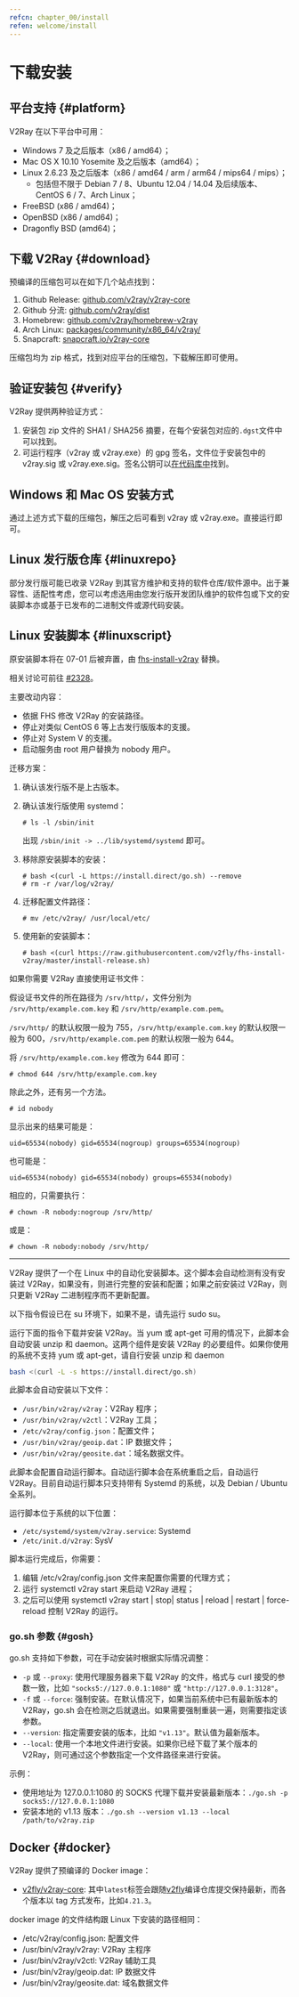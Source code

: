 ```yaml
---
refcn: chapter_00/install
refen: welcome/install
---
```


# 下载安装

## 平台支持 {#platform}

V2Ray 在以下平台中可用：

* Windows 7 及之后版本（x86 / amd64）；
* Mac OS X 10.10 Yosemite 及之后版本（amd64）；
* Linux 2.6.23 及之后版本（x86 / amd64 / arm / arm64 / mips64 / mips）；
  * 包括但不限于 Debian 7 / 8、Ubuntu 12.04 / 14.04 及后续版本、CentOS 6 / 7、Arch Linux；
* FreeBSD (x86 / amd64)；
* OpenBSD (x86 / amd64)；
* Dragonfly BSD (amd64)；

## 下载 V2Ray {#download}

预编译的压缩包可以在如下几个站点找到：

1. Github Release: [github.com/v2ray/v2ray-core](https://github.com/v2ray/v2ray-core/releases)
1. Github 分流: [github.com/v2ray/dist](https://github.com/v2ray/dist/)
1. Homebrew: [github.com/v2ray/homebrew-v2ray](https://github.com/v2ray/homebrew-v2ray)
1. Arch Linux: [packages/community/x86_64/v2ray/](https://www.archlinux.org/packages/community/x86_64/v2ray/)
1. Snapcraft: [snapcraft.io/v2ray-core](https://snapcraft.io/v2ray-core)

压缩包均为 zip 格式，找到对应平台的压缩包，下载解压即可使用。

## 验证安装包 {#verify}

V2Ray 提供两种验证方式：

1. 安装包 zip 文件的 SHA1 / SHA256 摘要，在每个安装包对应的`.dgst`文件中可以找到。
1. 可运行程序（v2ray 或 v2ray.exe）的 gpg 签名，文件位于安装包中的 v2ray.sig 或 v2ray.exe.sig。签名公钥可以[在代码库中](https://raw.githubusercontent.com/v2ray/v2ray-core/master/release/verify/official_release.asc)找到。

## Windows 和 Mac OS 安装方式

通过上述方式下载的压缩包，解压之后可看到 v2ray 或 v2ray.exe。直接运行即可。

## Linux 发行版仓库 {#linuxrepo}

部分发行版可能已收录 V2Ray 到其官方维护和支持的软件仓库/软件源中。出于兼容性、适配性考虑，您可以考虑选用由您发行版开发团队维护的软件包或下文的安装脚本亦或基于已发布的二进制文件或源代码安装。

## Linux 安装脚本 {#linuxscript}

原安装脚本将在 07-01 后被弃置，由 [fhs-install-v2ray](https://github.com/v2fly/fhs-install-v2ray) 替换。

相关讨论可前往 [#2328](https://github.com/v2ray/v2ray-core/issues/2328)。

主要改动内容：

* 依据 FHS 修改 V2Ray 的安装路径。
* 停止对类似 CentOS 6 等上古发行版版本的支援。
* 停止对 System V 的支援。
* 启动服务由 root 用户替换为 nobody 用户。

迁移方案：

1. 确认该发行版不是上古版本。
2. 确认该发行版使用 systemd：

    ```
    # ls -l /sbin/init
    ```

    出现 `/sbin/init -> ../lib/systemd/systemd` 即可。

3. 移除原安装脚本的安装：

    ```
    # bash <(curl -L https://install.direct/go.sh) --remove
    # rm -r /var/log/v2ray/
    ```

4. 迁移配置文件路径：

    ```
    # mv /etc/v2ray/ /usr/local/etc/
    ```

5. 使用新的安装脚本：

    ```
    # bash <(curl https://raw.githubusercontent.com/v2fly/fhs-install-v2ray/master/install-release.sh)
    ```

如果你需要 V2Ray 直接使用证书文件：

假设证书文件的所在路径为 `/srv/http/`，文件分别为 `/srv/http/example.com.key` 和 `/srv/http/example.com.pem`。

`/srv/http/` 的默认权限一般为 755，`/srv/http/example.com.key` 的默认权限一般为 600，`/srv/http/example.com.pem` 的默认权限一般为 644。

将 `/srv/http/example.com.key` 修改为 644 即可：

```
# chmod 644 /srv/http/example.com.key
```

除此之外，还有另一个方法。

```
# id nobody
```

显示出来的结果可能是：

```
uid=65534(nobody) gid=65534(nogroup) groups=65534(nogroup)
```

也可能是：

```
uid=65534(nobody) gid=65534(nobody) groups=65534(nobody)
```

相应的，只需要执行：

```
# chown -R nobody:nogroup /srv/http/
```

或是：

```
# chown -R nobody:nobody /srv/http/
```

---

V2Ray 提供了一个在 Linux 中的自动化安装脚本。这个脚本会自动检测有没有安装过 V2Ray，如果没有，则进行完整的安装和配置；如果之前安装过 V2Ray，则只更新 V2Ray 二进制程序而不更新配置。

以下指令假设已在 su 环境下，如果不是，请先运行 sudo su。

运行下面的指令下载并安装 V2Ray。当 yum 或 apt-get 可用的情况下，此脚本会自动安装 unzip 和 daemon。这两个组件是安装 V2Ray 的必要组件。如果你使用的系统不支持 yum 或 apt-get，请自行安装 unzip 和 daemon

```bash
bash <(curl -L -s https://install.direct/go.sh)
```

此脚本会自动安装以下文件：

* `/usr/bin/v2ray/v2ray`：V2Ray 程序；
* `/usr/bin/v2ray/v2ctl`：V2Ray 工具；
* `/etc/v2ray/config.json`：配置文件；
* `/usr/bin/v2ray/geoip.dat`：IP 数据文件；
* `/usr/bin/v2ray/geosite.dat`：域名数据文件。

此脚本会配置自动运行脚本。自动运行脚本会在系统重启之后，自动运行 V2Ray。目前自动运行脚本只支持带有 Systemd 的系统，以及 Debian / Ubuntu 全系列。

运行脚本位于系统的以下位置：

* `/etc/systemd/system/v2ray.service`: Systemd
* `/etc/init.d/v2ray`: SysV

脚本运行完成后，你需要：

1. 编辑 /etc/v2ray/config.json 文件来配置你需要的代理方式；
2. 运行 systemctl v2ray start 来启动 V2Ray 进程；
3. 之后可以使用 systemctl v2ray start | stop| status | reload | restart | force-reload 控制 V2Ray 的运行。

### go.sh 参数 {#gosh}

go.sh 支持如下参数，可在手动安装时根据实际情况调整：

* `-p` 或 `--proxy`: 使用代理服务器来下载 V2Ray 的文件，格式与 curl 接受的参数一致，比如 `"socks5://127.0.0.1:1080"` 或  `"http://127.0.0.1:3128"`。
* `-f` 或 `--force`: 强制安装。在默认情况下，如果当前系统中已有最新版本的 V2Ray，go.sh 会在检测之后就退出。如果需要强制重装一遍，则需要指定该参数。
* `--version`: 指定需要安装的版本，比如 `"v1.13"`。默认值为最新版本。
* `--local`: 使用一个本地文件进行安装。如果你已经下载了某个版本的 V2Ray，则可通过这个参数指定一个文件路径来进行安装。

示例：

* 使用地址为 127.0.0.1:1080 的 SOCKS 代理下载并安装最新版本：```./go.sh -p socks5://127.0.0.1:1080```
* 安装本地的 v1.13 版本：```./go.sh --version v1.13 --local /path/to/v2ray.zip```

## Docker {#docker}

V2Ray 提供了预编译的 Docker image：

* [v2fly/v2ray-core](https://hub.docker.com/r/v2fly/v2fly-core): 其中`latest`标签会跟随[v2fly](https://github.com/v2fly/docker-fly)编译仓库提交保持最新，而各个版本以 tag 方式发布，比如`4.21.3`。

docker image 的文件结构跟 Linux 下安装的路径相同：

* /etc/v2ray/config.json: 配置文件
* /usr/bin/v2ray/v2ray: V2Ray 主程序
* /usr/bin/v2ray/v2ctl: V2Ray 辅助工具
* /usr/bin/v2ray/geoip.dat: IP 数据文件
* /usr/bin/v2ray/geosite.dat: 域名数据文件
